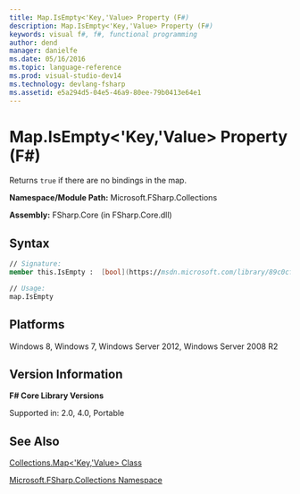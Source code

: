 ```yaml
---
title: Map.IsEmpty<'Key,'Value> Property (F#)
description: Map.IsEmpty<'Key,'Value> Property (F#)
keywords: visual f#, f#, functional programming
author: dend
manager: danielfe
ms.date: 05/16/2016
ms.topic: language-reference
ms.prod: visual-studio-dev14
ms.technology: devlang-fsharp
ms.assetid: e5a294d5-04e5-46a9-80ee-79b0413e64e1
---
```


# Map.IsEmpty<'Key,'Value> Property (F#)

Returns `true` if there are no bindings in the map.

**Namespace/Module Path:** Microsoft.FSharp.Collections

**Assembly:** FSharp.Core (in FSharp.Core.dll)


## Syntax

```fsharp
// Signature:
member this.IsEmpty :  [bool](https://msdn.microsoft.com/library/89c0cf9c-49ce-4207-a3be-555851a67dd5)

// Usage:
map.IsEmpty
```

## Platforms
Windows 8, Windows 7, Windows Server 2012, Windows Server 2008 R2


## Version Information
**F# Core Library Versions**

Supported in: 2.0, 4.0, Portable

## See Also
[Collections.Map&#60;'Key,'Value&#62; Class](Collections.Map%5B%27Key%2C%27Value%5D-Class-%5BFSharp%5D.md)

[Microsoft.FSharp.Collections Namespace](Microsoft.FSharp.Collections-Namespace.md)
